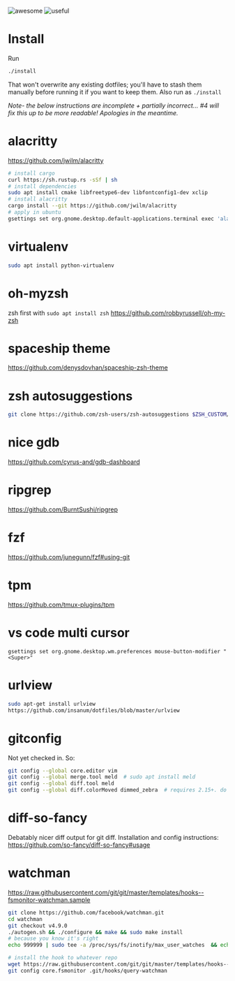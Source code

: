 ![awesome](https://img.shields.io/badge/awesome-yes-ff69b4.svg?style=for-the-badge)  ![useful](https://img.shields.io/badge/useful-nope-blue.svg?style=for-the-badge)

# Install
Run
```bash
./install
```
That won't overwrite any existing dotfiles; you'll have to stash them manually before running it if you want to keep them.
Also run as `./install`

*Note- the below instructions are incomplete + partially incorrect... #4 will fix this up to be more readable! Apologies in the meantime.*

# alacritty
https://github.com/jwilm/alacritty
```bash
# install cargo
curl https://sh.rustup.rs -sSf | sh
# install dependencies
sudo apt install cmake libfreetype6-dev libfontconfig1-dev xclip
# install alacritty
cargo install --git https://github.com/jwilm/alacritty
# apply in ubuntu
gsettings set org.gnome.desktop.default-applications.terminal exec 'alacritty'
```

# virtualenv
```bash
sudo apt install python-virtualenv
```

# oh-myzsh
zsh first with `sudo apt install zsh`
https://github.com/robbyrussell/oh-my-zsh

# spaceship theme
https://github.com/denysdovhan/spaceship-zsh-theme

# zsh autosuggestions
```bash
git clone https://github.com/zsh-users/zsh-autosuggestions $ZSH_CUSTOM/plugins/zsh-autosuggestions
```

# nice gdb
https://github.com/cyrus-and/gdb-dashboard

# ripgrep
https://github.com/BurntSushi/ripgrep

# fzf
https://github.com/junegunn/fzf#using-git

# tpm
https://github.com/tmux-plugins/tpm

# vs code multi cursor
`gsettings set org.gnome.desktop.wm.preferences mouse-button-modifier "<Super>"`

# urlview
```bash
sudo apt-get install urlview
https://github.com/insanum/dotfiles/blob/master/urlview
```

# gitconfig
Not yet checked in. So:
```bash
git config --global core.editor vim
git config --global merge.tool meld  # sudo apt install meld
git config --global diff.tool meld
git config --global diff.colorMoved dimmed_zebra  # requires 2.15+. do the right thing.
```

# diff-so-fancy
Debatably nicer diff output for git diff.
Installation and config instructions:
https://github.com/so-fancy/diff-so-fancy#usage

# watchman
https://raw.githubusercontent.com/git/git/master/templates/hooks--fsmonitor-watchman.sample
```bash
git clone https://github.com/facebook/watchman.git
cd watchman
git checkout v4.9.0
./autogen.sh && ./configure && make && sudo make install
# because you know it's right
echo 999999 | sudo tee -a /proc/sys/fs/inotify/max_user_watches  && echo 999999 | sudo tee -a  /proc/sys/fs/inotify/max_queued_events && echo 999999 | sudo tee  -a /proc/sys/fs/inotify/max_user_instances

# install the hook to whatever repo
wget https://raw.githubusercontent.com/git/git/master/templates/hooks--fsmonitor-watchman.sample -O .git/hooks/query-watchman && chmod +x .git/hooks/query-watchman
git config core.fsmonitor .git/hooks/query-watchman
```
